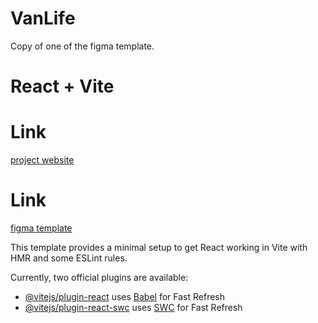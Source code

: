 
# VanLife

Copy of one of the figma template.

# React + Vite

# Link
[project website](https://vanlifec.netlify.app/vans)

# Link
[figma template](https://www.figma.com/design/bYbgfDJF4MzAiErHctg2B4/van?node-id=1-3&node-type=FRAME&t=Xc8fHV3DlaoivA2t-0)

This template provides a minimal setup to get React working in Vite with HMR and some ESLint rules.

Currently, two official plugins are available:

- [@vitejs/plugin-react](https://github.com/vitejs/vite-plugin-react/blob/main/packages/plugin-react/README.md) uses [Babel](https://babeljs.io/) for Fast Refresh
- [@vitejs/plugin-react-swc](https://github.com/vitejs/vite-plugin-react-swc) uses [SWC](https://swc.rs/) for Fast Refresh

